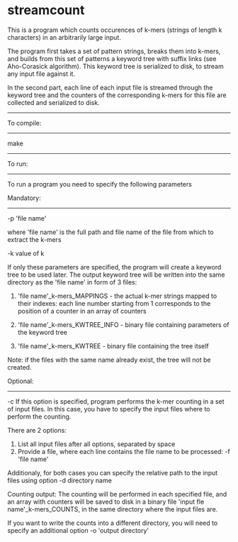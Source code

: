 streamcount
===========
This is a program which counts occurences of k-mers (strings of length k characters) in an arbitrarily large input.

The program first takes a set of pattern strings, breaks them into k-mers, and builds from this set of patterns 
a keyword tree with suffix links (see Aho-Corasick algorithm). This keyword tree is serialized to disk, 
to stream any input file against it.

In the second part, each line of each input file is streamed through the keyword tree 
and the counters of the corresponding k-mers for this file are collected and serialized to disk.

*************
To compile:
*************
make

************
To run:
************
To run a program you need to specify the following parameters


Mandatory:
**********

-p 'file name'

where 'file name' is the full path and file name of the file from which to extract the k-mers

-k value of k

If only these parameters are specified, the program will create a keyword tree to be used later.
The output keyword tree will be written into the same directory as the 'file name' in form of 3 files:

1. 'file name'_k-mers_MAPPINGS - the actual k-mer strings mapped to their indexes: 
each line number starting from 1 corresponds to the position of a counter in an array of counters

2. 'file name'_k-mers_KWTREE_INFO - binary file containing parameters of the keyword tree

3. 'file name'_k-mers_KWTREE - binary file containing the tree itself

Note: if the files with the same name already exist, the tree will not be created.


Optional:
*********
-c If this option is specified, program performs the k-mer counting in a set of input files.
In this case, you have to specify the input files where to perform the counting.

There are 2 options:
1. List all input files after all options, separated by space
2. Provide a file, where each line contains the file name to be processed: -f 'file name'

Additionaly, for both cases you can specify the relative path to the input files using option -d directory name

Counting output:
The counting will be performed in each specified file, and an array with counters will be saved to disk in a binary file
'input fle name'_k-mers_COUNTS, in the same directory where the input files are.

If you want to write the counts into a different directory, you will need to specify an additional option
-o 'output directory'

